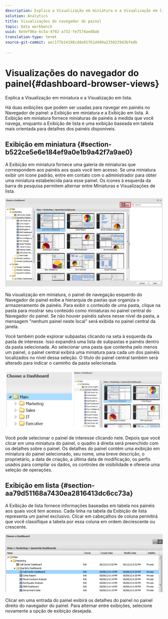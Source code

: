 ```yaml
---
description: Explica a Visualização em miniatura e a Visualização em lista.
solution: Analytics
title: Visualizações do navegador do painel
topic: Data workbench
uuid: 8e5ef06a-6c5a-4792-a732-fe7574aed8ab
translation-type: tm+mt
source-git-commit: aec1f7b14198cdde91f61d490a235022943bfedb

---
```



# Visualizações do navegador do painel{#dashboard-browser-views}

Explica a Visualização em miniatura e a Visualização em lista.

Há duas exibições que podem ser usadas para navegar em painéis no Navegador de painel: a Exibição em miniatura e a Exibição em lista. A Exibição em miniatura fornece miniaturas de painéis à medida que você navega, enquanto a Exibição de lista é uma exibição baseada em tabela mais orientada para detalhes dos painéis disponíveis.

## Exibição em miniatura {#section-b522ce5e6e184ef9a0e1b9a42f7a9ae0}

A Exibição em miniatura fornece uma galeria de miniaturas que correspondem aos painéis aos quais você tem acesso. Se uma miniatura exibir um ícone padrão, entre em contato com o administrador para obter uma miniatura estabelecida para esse painel. Os ícones à esquerda da barra de pesquisa permitem alternar entre Miniaturas e Visualizações de lista.

![](assets/thumbnail.png)

Na visualização em miniatura, o painel de navegação esquerdo do Navegador de painel exibe a hierarquia de pastas que organiza o armazenamento de painéis. Para exibir o conteúdo de uma pasta, clique na pasta para mostrar seu conteúdo como miniaturas no painel central do Navegador do painel. Se não houver painéis salvos nesse nível da pasta, a mensagem &quot;nenhum painel neste local&quot; será exibida no painel central da janela.

Você também pode explorar subpastas clicando na seta à esquerda da pasta de interesse. Isso expandirá uma lista de subpastas e painéis dentro da pasta selecionada. Ao selecionar uma pasta que contenha pelo menos um painel, o painel central exibirá uma miniatura para cada um dos painéis localizados no nível dessa seleção. O título do painel central também será alterado para indicar o caminho da pasta selecionada.

![](assets/choose_a_dashboard2.png)

Você pode selecionar o painel de interesse clicando nele. Depois que você clicar em uma miniatura do painel, o quadro à direita será preenchido com os detalhes sobre o painel. Os detalhes do painel contêm uma exibição em miniatura do painel selecionado, seu nome, uma breve descrição, o proprietário, a data de criação, a última data de modificação, os perfis usados para compilar os dados, os controles de visibilidade e oferece uma seleção de operações.

## Exibição em lista {#section-aa79d51168a7430ea2816413dc6cc73a}

A Exibição de lista fornece informações baseadas em tabela nos painéis aos quais você tem acesso. Cada linha na tabela da Exibição de lista representa um painel exclusivo. Clicar em cabeçalhos de coluna permitirá que você classifique a tabela por essa coluna em ordem decrescente ou crescente.

![](assets/list_view.png)

Clicar em uma entrada do painel exibirá os detalhes do painel no painel direito do navegador do painel. Para alternar entre exibições, selecione novamente a opção de exibição desejada.
